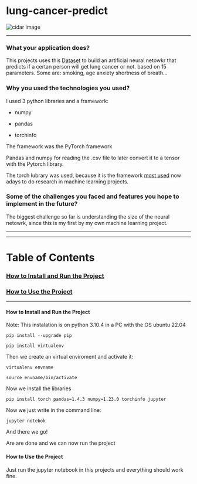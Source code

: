 # lung-cancer-predict

![cidar image](https://images.pexels.com/photos/247040/pexels-photo-247040.jpeg?auto=compress&cs=tinysrgb&w=1260&h=750&dpr=1)

[comment]: <> (This template serves to be used as a guide to write good documentation for github repositories)

[comment]: <> (Exemplo de READMEhttps://github.com/kefranabg/readme-md-generator)

[comment]: <> (Resoruces used to make this:
https://www.freecodecamp.org/news/how-to-write-a-good-readme-file/
)

---------------------------------------------------------------------------------------------------------

### What your application does?

This projects uses this [Dataset](https://www.kaggle.com/datasets/nancyalaswad90/lung-cancer) to build an artificial neural netowkr that predicts if a certan person will get lung cancer or not. based on 15 parameters. Some are: smoking, age anxiety shortness of breath...
 
 
### Why you used the technologies you used?

I used 3 python libraries and a framework:

- numpy

- pandas

- torchinfo

The framework was the PyTorch framework

Pandas and numpy for reading the .csv file to later convert it to a tensor with the Pytorch library.

The torch lubrary was used, because it is the framework [most used](https://paperswithcode.com/trends) now adays to do research in machine learning projects.
    
### Some of the challenges you faced and features you hope to implement in the future?

The biggest challenge so far is understanding the size of the neural netowrk, since this is my first by my own machine learning project.


-----


-----


# Table of Contents

### [ How to Install and Run the Project ](#How_to_install)

### [ How to Use the Project ](#How_to_use)



-----


<a name="How_to_install">

#### How to Install and Run the Project

Note: This instalation is on python 3.10.4 in a PC with the OS ubuntu 22.04
```
pip install --upgrade pip

pip install virtualenv
```
Then we create an virtual enviroment and activate it:

```
virtualenv envname

source envname/bin/activate
```
Now we install the libraries

```
pip install torch pandas=1.4.3 numpy=1.23.0 torchinfo jupyter
```

Now we just write in the command line:
```
jupyter notebok
```

And there we go!

Are are done and we can now run the project
</a>

<a name="How_to_use">


#### How to Use the Project

Just run the jupyter notebook in this projects and everything should work fine.

</a>

